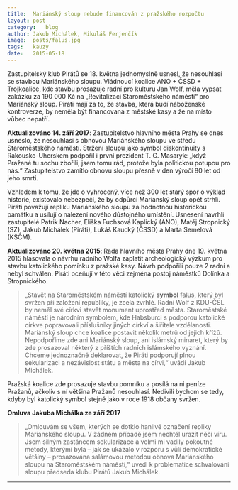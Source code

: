 ```yaml
---
title:	Mariánský sloup nebude financován z pražského rozpočtu
layout:	post
category:	blog
author:	Jakub Michálek, Mikuláš Ferjenčík
image:	posts/falus.jpg
tags:	kauzy
date:	2015-05-18
---
```


Zastupitelský klub Pirátů se 18. května jednomyslně usnesl, že nesouhlasí se stavbou Mariánského sloupu. Vládnoucí koalice ANO + ČSSD + Trojkoalice, kde stavbu prosazuje radní pro kulturu Jan Wolf, měla vypsat zakázku za 190 000 Kč na „Revitalizaci Staroměstského náměstí“ pro Mariánský sloup. Piráti mají za to, že stavba, která budí náboženské kontroverze, by neměla být financovaná z městské kasy a že na místo vůbec nepatří. 

**Aktualizováno 14. září 2017**: Zastupitelstvo hlavního města Prahy se dnes usneslo, že nesouhlasí s obnovou Mariánského sloupu ve středu Staroměstského náměstí. Stržení sloupu jako symbol diskontinuity s Rakousko-Uherskem podpořil i první prezident T. G. Masaryk: „když Pražané tu sochu zbořili, jsem tomu rád, protože byla politickou potupou pro nás.“ Zastupitelstvo zamítlo obnovu sloupu přesně v den výročí 80 let od jeho smrti.

Vzhledem k tomu, že jde o vyhrocený, více než 300 let starý spor o výklad historie, existovalo nebezpečí, že by odpůrci Mariánský sloup opět strhli. Piráti považují repliku Mariánského sloupu za hodnotnou historickou památku a usilují o nalezení nového důstojného umístění. Usnesení navrhli zastupitelé Patrik Nacher, Eliška Fuchsová Kaplický (ANO), Matěj Stropnický (SZ), Jakub Michálek (Piráti), Lukáš Kaucký (ČSSD) a Marta Semelová (KSČM). 

**Aktualizováno 20. května 2015**: Rada hlavního města Prahy dne 19. května 2015 
hlasovala o návrhu radního Wolfa zaplatit archeologický výzkum pro stavbu
katolického pomínku z pražské kasy. 
Návrh podpořili pouze 2 radní a nebyl schválen. Piráti oceňují v této věci 
zejména postoj náměstků Dolínka a Stropnického.

> „Stavět na Staroměstském náměstí katolický **symbol** ~~falus~~, který byl svržen při založení republiky, je zcela zvrhlé. Radní Wolf z KDU-ČSL by neměl své církvi stavět monument uprostřed města. Staroměstské náměstí je národním symbolem, kde Habsburci s podporou katolické církve popravovali příslušníky jiných církví a šiřitele vzdělanosti. Mariánský sloup chce koalice postavit několik metrů od jejich křížů. Nepodpoříme zde ani Mariánský sloup, ani islámský minaret, který by zde prosazoval některý z příštích radních islámského vyznání. Chceme jednoznačně deklarovat, že Piráti podporují plnou sekularizaci a nezávislost státu a města na círvi,“ uvádí Jakub Michálek.

Pražská koalice zde prosazuje stavbu pomníku a posílá na ni peníze Pražanů, ačkoliv s ní většina Pražanů nesouhlasí. Nedivili bychom se tedy, kdyby byl katolický symbol stejně jako v roce 1918 občany svržen.

**Omluva Jakuba Michálka ze září 2017**

> „Omlouvám se všem, kterých se dotklo hanlivé označení repliky Mariánského sloupu. V žádném případě jsem nechtěl urazit něčí víru. Jsem silným zastáncem sekularizace a velmi mi vadily pokoutné metody, kterými byla – jak se ukázalo v rozporu s vůlí demokratické většiny – prosazována salámovou metodou obnova Mariánského sloupu na Staroměstském náměstí,“ uvedl k problematice schvalování sloupu předseda klubu Pirátů Jakub Michálek.


----




